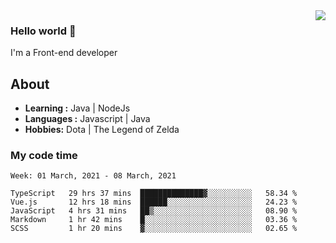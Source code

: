 <img align='right' src="https://github-readme-stats.vercel.app/api?username=jumodada&show_icons=true&theme=vue">

### Hello world 👋

I'm a Front-end developer 
    
## About
-  **Learning :** Java | NodeJs
-  **Languages :** Javascript | Java
-  **Hobbies:** Dota | The Legend of Zelda

### My code time

<!--START_SECTION:waka-->
```text
Week: 01 March, 2021 - 08 March, 2021

TypeScript   29 hrs 37 mins  ██████████████▓░░░░░░░░░░   58.34 % 
Vue.js       12 hrs 18 mins  ██████░░░░░░░░░░░░░░░░░░░   24.23 % 
JavaScript   4 hrs 31 mins   ██▒░░░░░░░░░░░░░░░░░░░░░░   08.90 % 
Markdown     1 hr 42 mins    █░░░░░░░░░░░░░░░░░░░░░░░░   03.36 % 
SCSS         1 hr 20 mins    ▓░░░░░░░░░░░░░░░░░░░░░░░░   02.65 % 
```
<!--END_SECTION:waka-->
